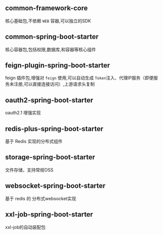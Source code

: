 ## common-framework-core 

核心基础包,不依赖 `WEB` 容器,可以独立的SDK

## common-spring-boot-starter 

核心容器包,包括权限,数据库,和容器等核心组件

## feign-plugin-spring-boot-starter 

feign 插件包,增强对 `feign` 使用,可以自动生成 `Token`注入、代理IP服务（即便服务未注册,可以直接连接访问）,上游请求头复制


## oauth2-spring-boot-starter 

oauth2.1 增强实现

## redis-plus-spring-boot-starter 

基于 Redis 实现的分布式组件

## storage-spring-boot-starter 

文件存储，支持常规OSS

## websocket-spring-boot-starter

基于 redis 的 分布式websocket实现

## xxl-job-spring-boot-starter 

xxl-job的自动装配包

